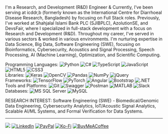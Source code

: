 I'm a Research, and Development (R&D) Engineer & Currently, I’ve been serving at icddr,b (formerly known as the International Centre for Diarrhoeal Disease Research, Bangladesh) by focusing on Full Stack roles. Previously, I've worked at Shahjalal Islami Bank PLC (SJIBPLC), AzolutionSE, and DevsFair, where I specialized in full-stack development with a focus on Research and Development (R&D). Throughout my career, I've served in various sectors & worked in various environments. I'm nurturing expertise in Data Science, Big Data, Software Engineering (SWE), focusing on Bioinformatics, Cybersecurity, Acoustics and Signal Processing, Speech Processing, AI (Machine Learning), Optimization, and Scientific Computing. 

Programming Languages: ![Python](https://img.shields.io/badge/python-%2314354C.svg?style=flat&logo=python&logoColor=white) ![C#](https://img.shields.io/badge/csharp-%23239120.svg?style=flat&logo=csharp&logoColor=white) ![TypeScript](https://img.shields.io/badge/typescript-%23007ACC.svg?style=flat&logo=typescript&logoColor=white) ![JavaScript](https://img.shields.io/badge/javascript-%23323330.svg?style=flat&logo=javascript&logoColor=%23F7DF1E) ![HTML5](https://img.shields.io/badge/html5-%23E34F26.svg?style=flat&logo=html5&logoColor=white) ![CSS3](https://img.shields.io/badge/css3-%231572B6.svg?style=flat&logo=css3&logoColor=white)  
Libraries: ![Keras](https://img.shields.io/badge/Keras-%23D00000.svg?style=flat&logo=keras&logoColor=white) ![OpenCV](https://img.shields.io/badge/OpenCV-%23gold.svg?style=flat&logo=opencv&logoColor=black) ![Pandas](https://img.shields.io/badge/pandas-%23150458.svg?style=flat&logo=pandas&logoColor=white) ![NumPy](https://img.shields.io/badge/numpy-%23013243.svg?style=flat&logo=numpy&logoColor=white) ![jQuery](https://img.shields.io/badge/jquery-%230769AD.svg?style=flat&logo=jquery&logoColor=white)  
Frameworks: ![TensorFlow](https://img.shields.io/badge/TensorFlow-%23FF6F00.svg?style=flat&logo=tensorflow&logoColor=white) ![PyTorch](https://img.shields.io/badge/PyTorch-%23EE4C2C.svg?style=flat&logo=pytorch&logoColor=white) ![Angular](https://img.shields.io/badge/angular-%23DD0031.svg?style=flat&logo=angular&logoColor=white) ![Bootstrap](https://img.shields.io/badge/bootstrap-%23563D7C.svg?style=flat&logo=bootstrap&logoColor=white) ![.NET](https://img.shields.io/badge/.NET-%235C2D91.svg?style=flat&logo=.net&logoColor=white)  
Tools and Platforms: ![Git](https://img.shields.io/badge/Git-%23F05033.svg?style=flat&logo=git&logoColor=white) ![Swagger](https://img.shields.io/badge/swagger-%2385EA2D.svg?style=flat&logo=swagger&logoColor=black) ![Postman](https://img.shields.io/badge/Postman-%23FF6C37.svg?style=flat&logo=postman&logoColor=white) ![MATLAB](https://img.shields.io/badge/MATLAB-%23E6632A.svg?style=flat&logo=mathworks&logoColor=white) ![Slack](https://img.shields.io/badge/Slack-%234A154B.svg?style=flat&logo=slack&logoColor=white)  
Databases: ![MS SQL Server](https://img.shields.io/badge/Microsoft%20SQL%20Server-%23CC2927.svg?style=flat&logo=microsoft%20sql%20server&logoColor=white) ![MySQL](https://img.shields.io/badge/mysql-%2300f.svg?style=flat&logo=mysql&logoColor=white)  

RESEARCH INTEREST: Software Engineering (SWE) - Biomedical/Genomic Data Engineering, Cybersecurity Analytics, IoT/Acoustic Signal Analytics, Scalable AI/ML Systems, and Formal Verification for Data Systems.

---
[![](https://visitcount.itsvg.in/api?id=AbdurRahimRatulAliKhan&icon=5&color=12)](https://visitcount.itsvg.in) [![LinkedIn](https://img.shields.io/badge/LinkedIn-%230077B5.svg?logo=linkedin&logoColor=white)](https://linkedin.com/in/abdurrahimratulalikhan) [![PayPal](https://img.shields.io/badge/PayPal-00457C?style=for-the-badge&logo=paypal&logoColor=white)](https://paypal.me/arrakpp) [![Ko-Fi](https://img.shields.io/badge/Ko--fi-F16061?style=for-the-badge&logo=ko-fi&logoColor=white)](https://ko-fi.com/arrakpp) [![BuyMeACoffee](https://img.shields.io/badge/Buy%20Me%20a%20Coffee-ffdd00?style=for-the-badge&logo=buy-me-a-coffee&logoColor=black)](https://buymeacoffee.com/arrakpp) 


  
